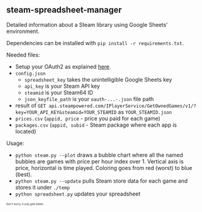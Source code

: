 ## steam-spreadsheet-manager

Detailed information about a Steam library using Google Sheets' environment.

Dependencies can be installed with `pip install -r requirements.txt`.

Needed files:
* Setup your OAuth2 as explained
[here](http://gspread.readthedocs.org/en/latest/oauth2.html).
* `config.json`
  - `spreadsheet_key` takes the unintelligible Google Sheets key
  - `api_key` is your Steam API key
  - `steamid` is your Steam64 ID
  - `json_keyfile_path` is your `oauth-...-.json` file path
* result of `GET api.steampowered.com/IPlayerService/GetOwnedGames/v1/?key=YOUR_API_KEY&steamid=YOUR_STEAMID`
as `YOUR_STEAMID.json`
* `prices.csv` (`appid, price` - price you paid for each game)
* `packages.csv` (`appid, subid` - Steam package where each app is located)

Usage:
* `python steam.py --plot` draws a bubble chart where all the named bubbles are
games with price per hour index over 1. Vertical axis is price, horizontal is
time played. Coloring goes from red (worst) to blue (best).
* `python steam.py --update` pulls Steam store data for each game and stores it
under `./temp`
* `python spreadsheet.py` updates your spreadsheet

<sub><sup><sub><sup>Don't worry, it only gets better.</sup></sub></sup></sub>
